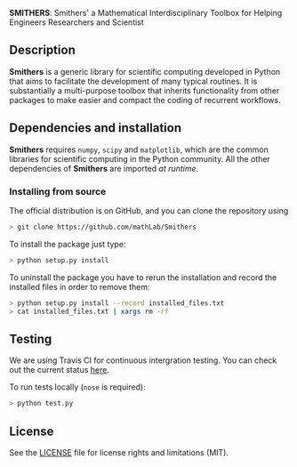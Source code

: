 **SMITHERS**: Smithers' a Mathematical Interdisciplinary Toolbox for Helping Engineers Researchers and Scientist

## Description
**Smithers** is a generic library for scientific computing developed in Python
that aims to facilitate the development of many typical routines. It is
substantially a multi-purpose toolbox that inherits functionality from other
packages to make easier and compact the coding of recurrent workflows.



## Dependencies and installation
**Smithers** requires `numpy`, `scipy` and `matplotlib`, which are the common libraries for scientific computing in the Python community.
All the other dependencies of **Smithers** are imported *at runtime*. 



### Installing from source
The official distribution is on GitHub, and you can clone the repository using
```bash
> git clone https://github.com/mathLab/Smithers
```

To install the package just type:
```bash
> python setup.py install
```

To uninstall the package you have to rerun the installation and record the installed files in order to remove them:

```bash
> python setup.py install --record installed_files.txt
> cat installed_files.txt | xargs rm -rf
```

## Testing

We are using Travis CI for continuous intergration testing. You can check out the current status [here](https://travis-ci.org/mathLab/PyDMD).

To run tests locally (`nose` is required):

```bash
> python test.py
```

## License

See the [LICENSE](LICENSE.rst) file for license rights and limitations (MIT).
